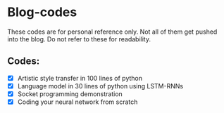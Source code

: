 # Blog-codes
These codes are for personal reference only. Not all of them get pushed into the blog. Do not refer to these for readability.


## Codes:
  - [x] Artistic style transfer in 100 lines of python
  - [x] Language model in 30 lines of python using LSTM-RNNs
  - [x] Socket programming demonstration
  - [x] Coding your neural network from scratch
